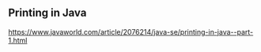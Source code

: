## Printing in Java

https://www.javaworld.com/article/2076214/java-se/printing-in-java--part-1.html

